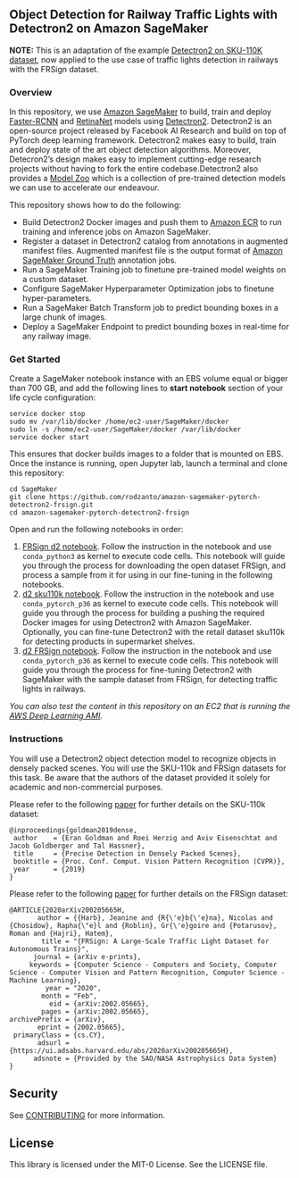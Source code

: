 ## Object Detection for Railway Traffic Lights with Detectron2 on Amazon SageMaker

**NOTE:** This is an adaptation of the example [Detectron2 on SKU-110K dataset](https://github.com/aws-samples/amazon-sagemaker-pytorch-detectron2), now applied to the use case of traffic lights detection in railways with the FRSign dataset.

### Overview

In this repository, we use [Amazon SageMaker](https://aws.amazon.com/sagemaker/) to build, train and deploy [Faster-RCNN](https://arxiv.org/abs/1506.01497) and [RetinaNet](https://arxiv.org/abs/1708.02002) models using [Detectron2](https://github.com/facebookresearch/detectron2).
Detectron2 is an open-source project released by Facebook AI Research and build on top of PyTorch deep learning framework. Detectron2 makes easy to build, train and deploy state of the art object detection algorithms. Moreover, Detecron2’s design makes easy to implement cutting-edge research projects without having to fork the entire codebase.Detectron2 also provides a [Model Zoo](https://github.com/facebookresearch/detectron2/blob/master/MODEL_ZOO.md) which is a collection of pre-trained detection models we can use to accelerate our endeavour.

This repository shows how to do the following:

* Build Detectron2 Docker images and push them to [Amazon ECR](https://aws.amazon.com/ecr/) to run training and inference jobs on Amazon SageMaker.
* Register a dataset in Detectron2 catalog from annotations in augmented manifest files. Augmented manifest file is the output format of [Amazon SageMaker Ground Truth](https://aws.amazon.com/sagemaker/groundtruth/) annotation jobs.
* Run a SageMaker Training job to finetune pre-trained model weights on a custom dataset.
* Configure SageMaker Hyperparameter Optimization jobs to finetune hyper-parameters.
* Run a SageMaker Batch Transform job to predict bounding boxes in a large chunk of images.
* Deploy a SageMaker Endpoint to predict bounding boxes in real-time for any railway image.

### Get Started

Create a SageMaker notebook instance with an EBS volume equal or bigger than 700 GB, and add the following lines to **start notebook** section of your life cycle configuration:

```
service docker stop
sudo mv /var/lib/docker /home/ec2-user/SageMaker/docker
sudo ln -s /home/ec2-user/SageMaker/docker /var/lib/docker
service docker start
```

This ensures that docker builds images to a folder that is mounted on EBS. Once the instance is running, open Jupyter lab, launch a terminal and clone this repository:

```
cd SageMaker
git clone https://github.com/rodzanto/amazon-sagemaker-pytorch-detectron2-frsign.git
cd amazon-sagemaker-pytorch-detectron2-frsign
```

Open and run the following notebooks in order:
1. [FRSign d2 notebook](frsign_doc_d2.ipynb). Follow the instruction in the notebook and use `conda_python3` as kernel to execute code cells. This notebook will guide you through the process for downloading the open dataset FRSign, and process a sample from it for using in our fine-tuning in the following notebooks.
2. [d2 sku110k notebook](d2_custom_sku110k.ipynb). Follow the instruction in the notebook and use `conda_pytorch_p36` as kernel to execute code cells. This notebook will guide you through the process for building a pushing the required Docker images for using Detectron2 with Amazon SageMaker. Optionally, you can fine-tune Detectron2 with the retail dataset sku110k for detecting products in supermarket shelves.
3. [d2 FRSign notebook](d2_custom_FRSign.ipynb). Follow the instruction in the notebook and use `conda_pytorch_p36` as kernel to execute code cells. This notebook will guide you through the process for fine-tuning Detectron2 with SageMaker with the sample dataset from FRSign, for detecting traffic lights in railways.

*You can also test the content in this repository on an EC2 that is running the [AWS Deep Learning AMI](https://docs.aws.amazon.com/dlami/latest/devguide/what-is-dlami.html).*

### Instructions

You will use a Detectron2 object detection model to recognize objects in densely packed scenes. You will use the SKU-110k and FRSign datasets for this task. Be aware that the authors of the dataset provided it solely for academic and non-commercial purposes.

Please refer to the following [paper](https://arxiv.org/abs/1904.00853) for further details on the SKU-110k dataset:

```
@inproceedings{goldman2019dense,
 author    = {Eran Goldman and Roei Herzig and Aviv Eisenschtat and Jacob Goldberger and Tal Hassner},
 title     = {Precise Detection in Densely Packed Scenes},
 booktitle = {Proc. Conf. Comput. Vision Pattern Recognition (CVPR)},
 year      = {2019}
}
```

Please refer to the following [paper](https://arxiv.org/abs/2002.05665) for further details on the FRSign dataset:

```
@ARTICLE{2020arXiv200205665H,
       author = {{Harb}, Jeanine and {R{\'e}b{\'e}na}, Nicolas and {Chosidow}, Rapha{\"e}l and {Roblin}, Gr{\'e}goire and {Potarusov}, Roman and {Hajri}, Hatem},
        title = "{FRSign: A Large-Scale Traffic Light Dataset for Autonomous Trains}",
      journal = {arXiv e-prints},
     keywords = {Computer Science - Computers and Society, Computer Science - Computer Vision and Pattern Recognition, Computer Science - Machine Learning},
         year = "2020",
        month = "Feb",
          eid = {arXiv:2002.05665},
        pages = {arXiv:2002.05665},
archivePrefix = {arXiv},
       eprint = {2002.05665},
 primaryClass = {cs.CY},
       adsurl = {https://ui.adsabs.harvard.edu/abs/2020arXiv200205665H},
      adsnote = {Provided by the SAO/NASA Astrophysics Data System}
}
```

## Security

See [CONTRIBUTING](CONTRIBUTING.md#security-issue-notifications) for more information.

## License

This library is licensed under the MIT-0 License. See the LICENSE file.

